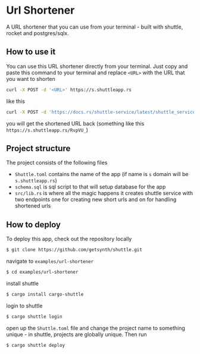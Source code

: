 # Url Shortener

A URL shortener that you can use from your terminal - built with shuttle, rocket and postgres/sqlx.

## How to use it

You can use this URL shortener directly from your terminal. Just copy and paste this command to your terminal and replace `<URL>` with the URL that you want to shorten

```bash
curl -X POST -d '<URL>' https://s.shuttleapp.rs
```

like this

```bash
curl -X POST -d 'https://docs.rs/shuttle-service/latest/shuttle_service/' https://s.shuttleapp.rs
```

you will get the shortened URL back (something like this `https://s.shuttleapp.rs/RvpVU_`)

## Project structure

The project consists of the following files

- `Shuttle.toml` contains the name of the app (if name is `s` domain will be `s.shuttleapp.rs`)
- `schema.sql` is sql script to that will setup database for the app
- `src/lib.rs` is where all the magic happens it creates shuttle service with two endpoints one for creating new short urls and on for handling shortened urls

## How to deploy

To deploy this app, check out the repository locally

```bash
$ git clone https://github.com/getsynth/shuttle.git
```

navigate to `examples/url-shortener`

```bash
$ cd examples/url-shortener
```

install shuttle

```bash
$ cargo install cargo-shuttle
```

login to shuttle

```bash
$ cargo shuttle login
```

open up the `Shuttle.toml` file and change the project name to something 
unique - in shuttle, projects are globally unique. Then run

```bash
$ cargo shuttle deploy
```
